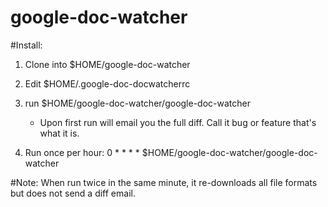 # google-doc-watcher

#Install:

1. Clone into $HOME/google-doc-watcher

2. Edit $HOME/.google-doc-docwatcherrc

3. run $HOME/google-doc-watcher/google-doc-watcher
   - Upon first run will email you the full diff. Call it bug or feature
	 that's what it is.

4. Run once per hour:
    0 * * * *       $HOME/google-doc-watcher/google-doc-watcher

#Note:
When run twice in the same minute, it re-downloads all file formats but
does not send a diff email.
